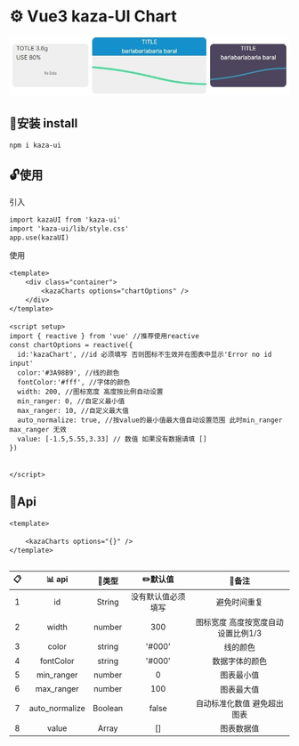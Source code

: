 # :gear: Vue3 kaza-UI Chart


![1](./../../img/charts.jpg )

## :tada:安装 install
```
npm i kaza-ui
```

## :unlock:使用 
引入
```
import kazaUI from 'kaza-ui'
import 'kaza-ui/lib/style.css'
app.use(kazaUI)
```
使用
```
<template>
    <div class="container">
        <kazaCharts options="chartOptions" />
    </div>
</template>

<script setup>
import { reactive } from 'vue' //推荐使用reactive
const chartOptions = reactive({
  id:'kazaChart', //id 必须填写 否则图标不生效并在图表中显示'Error no id input'
  color:'#3A98B9', //线的颜色 
  fontColor:'#fff', //字体的颜色
  width: 200, //图标宽度 高度按比例自动设置
  min_ranger: 0, //自定义最小值
  max_ranger: 10, //自定义最大值
  auto_normalize: true, //按value的最小值最大值自动设置范围 此时min_ranger max_ranger 无效
  value: [-1.5,5.55,3.33] // 数值 如果没有数据请填 []
})


</script>
```


## :floppy_disk:Api

```
<template>

    <kazaCharts options="{}" />
</template>


```

|  :clipboard: | :bar_chart: api | :pushpin:类型   | :pencil2:默认值 | :ledger:备注 |
| :------: | :------: | :------:  | :------:   | :------:   |
| 1    | id   | String   | 没有默认值必须填写 | 避免时间重复  |
| 2    | width   | number   | 300 | 图标宽度 高度按宽度自动设置比例1/3 |
| 3    | color   |  string | '#000'  | 线的颜色 |
| 4    | fontColor   |  string | '#000'  | 数据字体的颜色 |
| 5    | min_ranger   |  number | 0  | 图表最小值 |
| 6    | max_ranger   |  number | 100  | 图表最大值 |
| 7    | auto_normalize   | Boolean | false  | 自动标准化数值 避免超出图表 |
| 8    | value   | Array | []  |  图表数据值 |